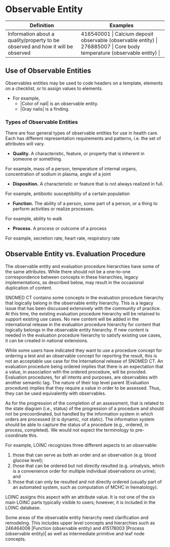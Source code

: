 # Observable Entity

| Definition                                                                      | Examples                                                                                                                 |
| ------------------------------------------------------------------------------- | ------------------------------------------------------------------------------------------------------------------------ |
| Information about a quality/property to be observed and how it will be observed | 416540001 \| Calcium deposit observable (observable entity) \| 276885007 \| Core body temperature (observable entity) \| |

## Use of Observable Entities

Observables entities may be used to code headers on a template, elements on a checklist, or to assign values to elements.

* For example,
  * |Color of nail| is an observable entity.&#x20;
  * |Gray nails| is a finding.

### Types of Observable Entities

There are four general types of observable entities for use in health care. Each has different representation requirements and patterns, i.e. the set of attributes will vary.

* **Quality.** A characteristic, feature, or property that is inherent in someone or something.

For example, mass of a person, temperature of internal organs, concentration of sodium in plasma, angle of a joint

* **Disposition.** A characteristic or feature that is not always realized in full.

For example, antibiotic susceptibility of a certain population

* **Function.** The ability of a person, some part of a person, or a thing to perform activities or realize processes.

For example, ability to walk

* **Process.** A process or outcome of a process

For example, secretion rate, heart rate, respiratory rate

## Observable Entity vs. Evaluation Procedure

The observable entity and evaluation procedure hierarchies have some of the same attributes. While there should not be a one-to-one correspondence between concepts in these hierarchies, legacy implementations, as described below, may result in the occasional duplication of content.

SNOMED CT contains some concepts in the evaluation procedure hierarchy that logically belong in the observable entity hierarchy. This is a legacy issue that has been discussed extensively with the community of practice. At this time, the existing evaluation procedure hierarchy will be retained to support existing use cases. No new content will be added in the international release in the evaluation procedure hierarchy for content that logically belongs in the observable entity hierarchy. If new content is needed in the evaluation procedure hierarchy to satisfy existing use cases, it can be created in national extensions.

While some users have indicated they want to use a procedure concept for ordering a test and an observable concept for reporting the result, this is not an acceptable use case for the International release of SNOMED CT. An evaluation procedure being ordered implies that there is an expectation that a value, in association with the ordered procedure, will be provided. Evaluation procedures, for all intents and purposes, are observables with another semantic tag. The nature of their top level parent (Evaluation procedure) implies that they require a value in order to be assessed. Thus, they can be used equivalently with observables.

As for the progression of the completion of an assessment, that is related to the state diagram (i.e., status) of the progression of a procedure and should not be precoordinated, but handled by the information system in which orders are processed (it is dynamic, not static). The information system should be able to capture the status of a procedure (e.g., ordered, in process, completed). We would not expect the terminology to pre-coordinate this.

For example, LOINC recognizes three different aspects to an observable:

1. those that can serve as both an order and an observation (e.g. blood glucose level);
2. those that can be ordered but not directly resulted (e.g. urinalysis, which is a convenience order for multiple individual observations on urine); and
3. those that can only be resulted and not directly ordered (usually part of an automated system, such as computation of MCHC in hematology).

LOINC assigns this aspect with an attribute value. It is not one of the six main LOINC parts typically visible to users; however, it is included in the LOINC database.

Some areas of the observable entity hierarchy need clarification and remodeling. This includes upper level concepts and hierarchies such as 246464006 |Function (observable entity) and 415178003 |Process (observable entity)| as well as intermediate primitive and leaf node concepts.
